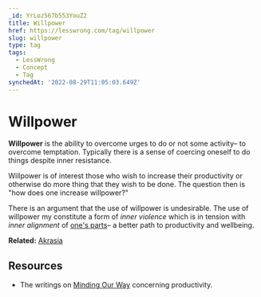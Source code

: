 ```yaml
---
_id: YrLoz567b553YouZ2
title: Willpower
href: https://lesswrong.com/tag/willpower
slug: willpower
type: tag
tags:
  - LessWrong
  - Concept
  - Tag
synchedAt: '2022-08-29T11:05:03.649Z'
---
```


# Willpower

**Willpower** is the ability to overcome urges to do or not some activity– to overcome temptation. Typically there is a sense of coercing oneself to do things despite inner resistance. 



Willpower is of interest those who wish to increase their productivity or otherwise do more thing that they wish to be done. The question then is "how does one increase willpower?" 

There is an argument that the use of willpower is undesirable. The use of willpower my constitute a form of *inner violence* which is in tension with *inner* *alignment* of [one's parts](https://www.lessestwrong.com/tag/subagents)– a better path to productivity and wellbeing.



**Related:** [Akrasia](https://www.lessestwrong.com/tag/akrasia)

## Resources

- The writings on [Minding Our Way](http://mindingourway.com/) concerning productivity.
